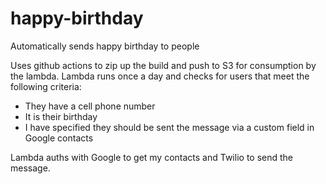 # happy-birthday
Automatically sends happy birthday to people

Uses github actions to zip up the build and push to S3 for consumption by the lambda. Lambda runs once a day and checks for users that meet the following criteria:
 - They have a cell phone number
 - It is their birthday
 - I have specified they should be sent the message via a custom field in Google contacts
 
 Lambda auths with Google to get my contacts and Twilio to send the message.
